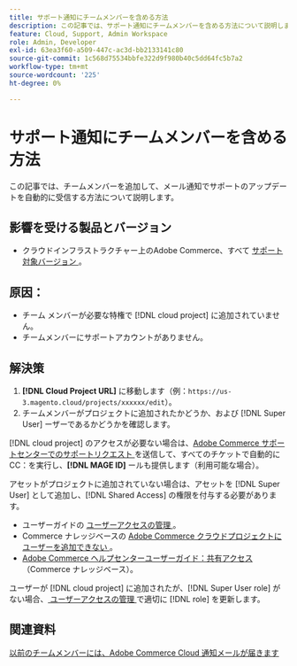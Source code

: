 ```yaml
---
title: サポート通知にチームメンバーを含める方法
description: この記事では、サポート通知にチームメンバーを含める方法について説明します。
feature: Cloud, Support, Admin Workspace
role: Admin, Developer
exl-id: 63ea3f60-a509-447c-ac3d-bb2133141c80
source-git-commit: 1c568d75534bbfe322d9f980b40c5dd64fc5b7a2
workflow-type: tm+mt
source-wordcount: '225'
ht-degree: 0%

---
```


# サポート通知にチームメンバーを含める方法

この記事では、チームメンバーを追加して、メール通知でサポートのアップデートを自動的に受信する方法について説明します。

## 影響を受ける製品とバージョン

* クラウドインフラストラクチャー上のAdobe Commerce、すべて [ サポート対象バージョン ](https://www.adobe.com/content/dam/cc/en/legal/terms/enterprise/pdfs/Adobe-Commerce-Software-Lifecycle-Policy.pdf)。

## 原因：

* チーム メンバーが必要な特権で [!DNL cloud project] に追加されていません。
* チームメンバーにサポートアカウントがありません。

## 解決策

1. **[!DNL Cloud Project URL]** に移動します（例：`https://us-3.magento.cloud/projects/xxxxxx/edit`）。
1. チームメンバーがプロジェクトに追加されたかどうか、および [!DNL Super User] ーザーであるかどうかを確認します。

[!DNL cloud project] のアクセスが必要ない場合は、[Adobe Commerce サポートセンターでのサポートリクエスト ](https://experienceleague.adobe.com/docs/commerce-knowledge-base/kb/help-center-guide/magento-help-center-user-guide.html#submit-ticket) を送信して、すべてのチケットで自動的に CC：を実行し、**[!DNL MAGE ID]** ールも提供します（利用可能な場合）。

アセットがプロジェクトに追加されていない場合は、アセットを [!DNL Super User] として追加し、[!DNL Shared Access] の権限を付与する必要があります。

* ユーザーガイドの [ ユーザーアクセスの管理 ](https://experienceleague.adobe.com/docs/commerce-cloud-service/user-guide/project/user-access.html)。
* Commerce ナレッジベースの [Adobe Commerce クラウドプロジェクトにユーザーを追加できない ](https://experienceleague.adobe.com/docs/commerce-knowledge-base/kb/troubleshooting/miscellaneous/unable-add-user-adobe-commerce-cloud-project.html)。
* [Adobe Commerce ヘルプセンターユーザーガイド：共有アクセス ](https://experienceleague.adobe.com/docs/commerce-knowledge-base/kb/help-center-guide/magento-help-center-user-guide.html#shared-access) （Commerce ナレッジベース）。

ユーザーが [!DNL cloud project] に追加されたが、[!DNL Super User role] がない場合、[ ユーザーアクセスの管理 ](https://experienceleague.adobe.com/docs/commerce-cloud-service/user-guide/project/user-access.html) で適切に [!DNL role] を更新します。

## 関連資料

[ 以前のチームメンバーには、Adobe Commerce Cloud 通知メールが届きます ](https://experienceleague.adobe.com/docs/commerce-knowledge-base/kb/troubleshooting/miscellaneous/former-teammembers-receive-cloud-notification-emails.html)
